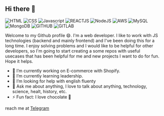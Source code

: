 ## Hi there 👋
![HTML](https://img.shields.io/badge/HTML-239120?style=for-the-badge&logo=html5&logoColor=white) ![CSS](https://img.shields.io/badge/CSS-239120?&style=for-the-badge&logo=css3&logoColor=white) ![Javascript](https://img.shields.io/badge/JavaScript-F7DF1E?style=for-the-badge&logo=javascript&logoColor=black) ![REACTJS](https://img.shields.io/badge/React-20232A?style=for-the-badge&logo=react&logoColor=61DAFB) ![NodeJS](https://img.shields.io/badge/Node.js-43853D?style=for-the-badge&logo=node.js&logoColor=white) ![AWS](https://img.shields.io/badge/Amazon_AWS-FF9900?style=for-the-badge&logo=amazonaws&logoColor=white) ![MySQL](https://img.shields.io/badge/MySQL-005C84?style=for-the-badge&logo=mysql&logoColor=white) ![MongoDB](https://img.shields.io/badge/MongoDB-4EA94B?style=for-the-badge&logo=mongodb&logoColor=white) ![GITHUB](https://img.shields.io/badge/GitHub-100000?style=for-the-badge&logo=github&logoColor=white) ![GITLAB](https://img.shields.io/badge/GitLab-330F63?style=for-the-badge&logo=gitlab&logoColor=white)

Welcome to my Github profile 😄. I'm a web developer. I like to work with JS technologies (backend and mainly frontend) and I've been doing this for a long time. I enjoy solving problems and I would like to be helpful for other developers, so I'm going to start creating a some repos with useful usecases that has been helpful for me and new projects I want to do for fun. Hope it helps.

- 🔭 I’m currently working on E-commerce with Shopify.
- 🌱 I’m currently learning leadership.
- 🤔 I’m looking for help with english fluenty
- 💬 Ask me about anything, I love to talk about anything, technology, science, healt, history, etc.
- ⚡ Fun fact: I love chocolate 🍫

reach me at <a href="https://t.me/MimoPerez" target="_blank">Telegram</a>



<!--
**LuisPerez94/LuisPerez94** is a ✨ _special_ ✨ repository because its `README.md` (this file) appears on your GitHub profile.

Here are some ideas to get you started:

- 🔭 I’m currently working on ...
- 🌱 I’m currently learning ...
- 👯 I’m looking to collaborate on ...
- 🤔 I’m looking for help with ...
- 💬 Ask me about ...
- 📫 How to reach me: ...
- ⚡ Fun fact: ...
-->
